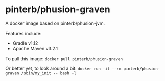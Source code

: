 # pinterb/phusion-graven

A docker image based on pinterb/phusion-jvm.

Features include:   
- Gradle v1.12   
- Apache Maven v3.2.1   

To pull this image:
`docker pull pinterb/phusion-graven`

Or better yet, to look around a bit:
`docker run -it --rm pinterb/phusion-graven /sbin/my_init -- bash -l`
